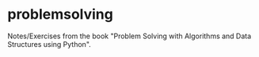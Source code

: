# problemsolving
Notes/Exercises from the book "Problem Solving with Algorithms and Data Structures using Python".
